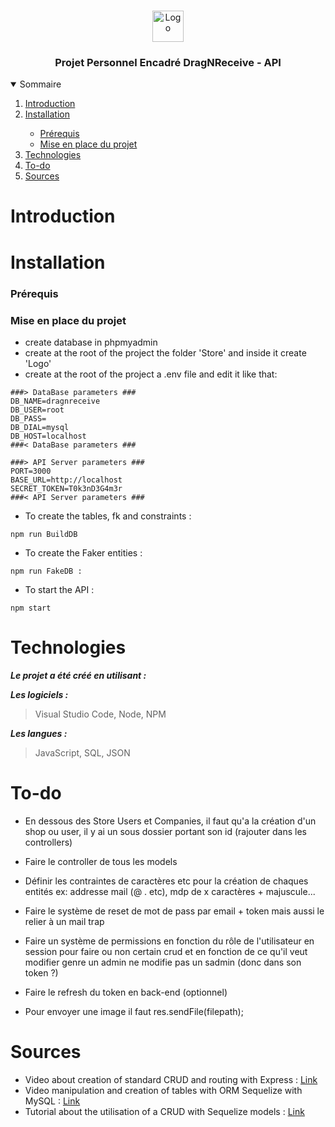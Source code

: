 <br />
<p align="center">
    <img src="https://www.promeo-formation.fr/themes/custom/promeo/img/logos/logo_promeo_white.svg" alt="Logo" height="50px"><br>
    <h3 align="center">Projet Personnel Encadré DragNReceive - API </h3>
        
<details open="open">
  <summary>Sommaire</summary>
  <ol>
    <li>
      <a href="#Introduction">Introduction</a>
    </li>
    <li>
      <a href="#Installation">Installation</a>
    </li>
    <ul>
        <li>
            <a href="#prérequis">Prérequis</a>
        </li>
        <li>
            <a href="#mise-en-place-du-projet">Mise en place du projet</a>
        </li>
    </ul>
    <li>
      <a href="#Technologies">Technologies</a>
    </li>
    <li>
      <a href="#To-do">To-do</a>
    </li>
    <li>
      <a href="#Sources">Sources</a>
    </li>
</details> 
    
# Introduction
    

    
# Installation

### Prérequis

### Mise en place du projet

- create database in phpmyadmin
- create at the root of the project the folder 'Store' and inside it create 'Logo'
- create at the root of the project a .env file and edit it like that:
```
###> DataBase parameters ###
DB_NAME=dragnreceive
DB_USER=root
DB_PASS=
DB_DIAL=mysql
DB_HOST=localhost
###< DataBase parameters ###

###> API Server parameters ###
PORT=3000
BASE_URL=http://localhost
SECRET_TOKEN=T0k3nD3G4m3r
###< API Server parameters ###
```
- To create the tables, fk and constraints :
```
npm run BuildDB
```
- To create the Faker entities :
```
npm run FakeDB :
```
- To start the API :
```
npm start
```
    
# Technologies

***Le projet a été créé en utilisant :***

***Les logiciels :***

> Visual Studio Code,
> Node,
> NPM

***Les langues :***

> JavaScript,
> SQL,
> JSON

# To-do

- En dessous des Store Users et Companies, il faut qu'a la création d'un shop ou user, il y ai un sous dossier portant son id (rajouter dans les controllers)
- Faire le controller de tous les models
- Définir les contraintes de caractères etc pour la création de chaques entités ex: addresse mail (@ . etc), mdp de x caractères + majuscule...

- Faire le système de reset de mot de pass par email + token mais aussi le relier à un mail trap
- Faire un système de permissions en fonction du rôle de l'utilisateur en session pour faire ou non certain crud et en fonction de ce qu'il veut modifier genre un admin ne modifie pas un sadmin (donc dans son token ?)
- Faire le refresh du token en back-end (optionnel)

- Pour envoyer une image il faut res.sendFile(filepath);

# Sources

- Video about creation of standard CRUD and routing with Express : [Link](https://youtu.be/l8WPWK9mS5M?list=PLzBCdvbn0AZWnKk55ezv82IwNm7lJcu_N)
- Video manipulation and creation of tables with ORM Sequelize with MySQL : [Link](https://youtu.be/ExTZYpyAn6s?list=PLzBCdvbn0AZWnKk55ezv82IwNm7lJcu_N)
- Tutorial about the utilisation of a CRUD with Sequelize models : [Link](https://www.bezkoder.com/node-js-express-sequelize-mysql/)
